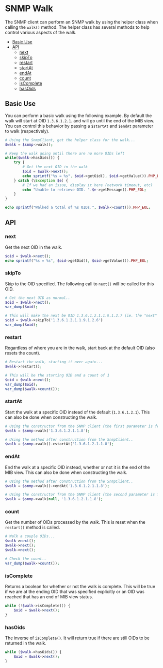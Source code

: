 SNMP Walk
================

The SNMP client can perform an SNMP walk by using the helper class when calling the `walk()` method. The helper class
has several methods to help control various aspects of the walk.

* [Basic Use](#basic-use)
* [API](#api)
  * [next](#next)
  * [skipTo](#skipto)
  * [restart](#restart)
  * [startAt](#startat)
  * [endAt](#endat)
  * [count](#count)
  * [isComplete](#iscomplete)
  * [hasOids](#hasoids)

## Basic Use

You can perform a basic walk using the following example. By default the walk will start at OID `1.3.6.1.2.1`. and will
go until the end of the MIB view. You can control this behavior by passing a `$startAt` and `$endAt` parameter to walk
(respectively).

```php
# Using the SnmpClient, get the helper class for the walk...
$walk = $snmp->walk();

# Keep the walk going until there are no more OIDs left
while($walk->hasOids()) {
    try {
        # Get the next OID in the walk
        $oid = $walk->next();
        echo sprintf("%s = %s", $oid->getOid(), $oid->getValue()).PHP_EOL;
    } catch (\Exception $e) {
        # If we had an issue, display it here (network timeout, etc)
        echo "Unable to retrieve OID. ".$e->getMessage().PHP_EOL;
    }
}

echo sprintf("Walked a total of %s OIDs.", $walk->count()).PHP_EOL; 
```

## API

### next

Get the next OID in the walk.

```php
$oid = $walk->next();
echo sprintf("%s = %s", $oid->getOid(), $oid->getValue()).PHP_EOL;
```

### skipTo

Skip to the OID specified. The following call to `next()` will be called for this OID.

```php
# Get the next OID as normal..
$oid = $walk->next();
var_dump($oid);

# This will make the next be OID 1.3.6.1.2.1.1.9.1.2.7 (ie. the "next" in the sequence)
$oid = $walk->skipTo('1.3.6.1.2.1.1.9.1.2.6')
var_dump($oid);
```

### restart

Regardless of where you are in the walk, start back at the default OID (also resets the count).

```php
# Restart the walk, starting it over again...
$walk->restart();

# This will be the starting OID and a count of 1
$oid = $walk->next();
var_dump($oid);
var_dump($walk->count());
```

### startAt

Start the walk at a specific OID instead of the default (`1.3.6.1.2.1`). This can also be done when constructing the
walk.

```php
# Using the constructor from the SNMP client (the first parameter is for where to start)..
$walk = $snmp->walk('1.3.6.1.2.1.1.8');

# Using the method after construction from the SnmpClient..
$walk = $snmp->walk()->startAt('1.3.6.1.2.1.1.8');
```

### endAt

End the walk at a specific OID instead, whether or not it is the end of the MIB view. This can also be done when
constructing the walk.

```php
# Using the method after construction from the SnmpClient..
$walk = $snmp->walk()->endAt('1.3.6.1.2.1.1.8');

# Using the constructor from the SNMP client (the second parameter is for where to end)..
$walk = $snmp->walk(null, '1.3.6.1.2.1.1.8');
```

### count

Get the number of OIDs processed by the walk. This is reset when the `restart()` method is called.

```php
# Walk a couple OIDs...
$walk->next();
$walk->next();
$walk->next();

# Check the count..
var_dump($walk->count());
```

### isComplete

Returns a boolean for whether or not the walk is complete. This will be true if we are at the ending OID that was specified
explicitly or an OID was reached that has an end of MIB view status.

```php
while (!$walk->isComplete()) {
    $oid = $walk->next();
}
```

### hasOids

The inverse of `isComplete()`. It will return true if there are still OIDs to be returned in the walk.

```php
while ($walk->hasOids()) {
    $oid = $walk->next();
}
```
